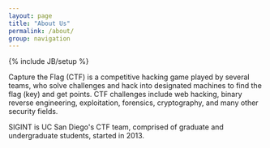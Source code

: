 ```yaml
---
layout: page
title: "About Us"
permalink: /about/
group: navigation
---
```

{% include JB/setup %}

Capture the Flag (CTF) is a competitive hacking game played by several teams,
who solve challenges and hack into designated machines to find the flag (key)
and get points. CTF challenges include web hacking, binary reverse engineering,
exploitation, forensics, cryptography, and many other security fields.

SIGINT is UC San Diego's CTF team, comprised of graduate and undergraduate
students, started in 2013.
